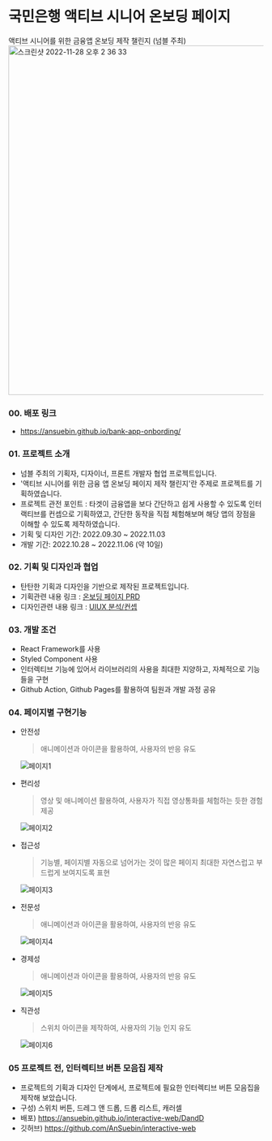 # 국민은행 액티브 시니어 온보딩 페이지
액티브 시니어를 위한 금융앱 온보딩 제작 챌린지 (넘블 주최)
<img width="689" alt="스크린샷 2022-11-28 오후 2 36 33" src="https://user-images.githubusercontent.com/101397314/204202069-5f015d4f-243b-4fec-b7c9-5326c5a891c7.png">


### 00. 배포 링크
- https://ansuebin.github.io/bank-app-onbording/

### 01. 프로젝트 소개
- 넘블 주최의 기획자, 디자이너, 프론트 개발자 협업 프로젝트입니다.
- '액티브 시니어를 위한 금융 앱 온보딩 페이지 제작 챌린지'란 주제로 프로젝트를 기획하였습니다.
- 프로젝트 관전 포인트 : 타겟이 금융앱을 보다 간단하고 쉽게 사용할 수 있도록 인터랙티브를 컨셉으로 기획하였고, 간단한 동작을 직접 체험해보며 해당 앱의 장점을 이해할 수 있도록 제작하였습니다. 
- 기획 및 디자인 기간: 2022.09.30 ~ 2022.11.03
- 개발 기간: 2022.10.28 ~ 2022.11.06 (약 10일)

### 02. 기획 및 디자인과 협업
- 탄탄한 기획과 디자인을 기반으로 제작된 프로젝트입니다.
- 기획관련 내용 링크 : [온보딩 페이지 PRD](https://sunset-sleet-86e.notion.site/PRD-d904f621fe9b4db0a071a3d531e0f8fc)
- 디자인관련 내용 링크 : [UIUX 분석/컨셉](https://www.notion.so/UIUX-170e1b8cb40f4b24bfc0a8949cef4a16)

### 03. 개발 조건
- React Framework를 사용
- Styled Component 사용
- 인터렉티브 기능에 있어서 라이브러리의 사용을 최대한 지양하고, 자체적으로 기능들을 구현
- Github Action, Github Pages를 활용하여 팀원과 개발 과정 공유 

### 04. 페이지별 구현기능
- 안전성
  > 애니메이션과 아이콘을 활용하여, 사용자의 반응 유도
  
  ![페이지1](https://user-images.githubusercontent.com/101397314/200947499-02d07f67-13b1-4698-9b79-774a312565b0.gif)

- 편리성
  > 영상 및 애니메이션 활용하여, 사용자가 직접 영상통화를 체험하는 듯한 경험 제공
  
  ![페이지2](https://user-images.githubusercontent.com/101397314/200947558-8e825b92-3309-466f-a5eb-0d579bdcf41e.gif)

- 접근성
  > 기능별, 페이지별 자동으로 넘어가는 것이 많은 페이지
  최대한 자연스럽고 부드럽게 보여지도록 표현
  
  ![페이지3](https://user-images.githubusercontent.com/101397314/200947592-97ad0d6c-9347-481c-98cb-142eae336ec2.gif)

- 전문성
  > 애니메이션과 아이콘을 활용하여, 사용자의 반응 유도
  
  ![페이지4](https://user-images.githubusercontent.com/101397314/201073107-485989ae-676d-4b4b-b2b9-9dc90fcd121a.gif)


- 경제성
  > 애니메이션과 아이콘을 활용하여, 사용자의 반응 유도
  
  ![페이지5](https://user-images.githubusercontent.com/101397314/201073221-34a433ba-44d5-497c-aa17-8461c2bd44aa.gif)

- 직관성
  > 스위치 아이콘을 제작하여, 사용자의 기능 인지 유도
  
  ![페이지6](https://user-images.githubusercontent.com/101397314/201073437-de49944d-d7c4-4d39-8f2d-f27844aa2885.gif)
  

### 05 프로젝트 전, 인터렉티브 버튼 모음집 제작
- 프로젝트의 기획과 디자인 단계에서, 프로젝트에 필요한 인터렉티브 버튼 모음집을 제작해 보았습니다.
- 구성) 스위치 버튼, 드레그 앤 드롭, 드롭 리스트, 캐러셀
- 배포) https://ansuebin.github.io/interactive-web/DandD
- 깃허브) https://github.com/AnSuebin/interactive-web

